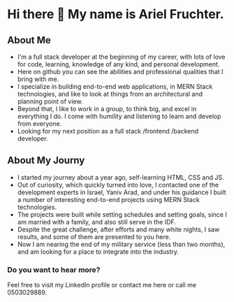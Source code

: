 # Hi there 👋 My name is Ariel Fruchter.
## About Me
- I'm a full stack developer at the beginning of my career, with lots of love for code, learning, knowledge of any kind, and personal development.
- Here on github you can see the abilities and professional qualities that I bring with me.
- I specialize in building end-to-end web applications, in MERN Stack technologies, and like to look at things from an architectural and planning point of view. 
- Beyond that, I like to work in a group, to think big, and excel in everything I do. I come with humility and listening to learn and develop from everyone.
- Looking for my next position as a full stack /frontend /backend developer.
## About My Journy 
- I started my journey about a year ago, self-learning HTML, CSS and JS. 
- Out of curiosity, which quickly turned into love, I contacted one of the development experts in Israel, Yaniv Arad, and under his guidance I built a number of interesting end-to-end projects using MERN Stack technologies.
- The projects were built while setting schedules and setting goals, since I am married with a family, and also still serve in the IDF.
- Despite the great challenge, after efforts and many white nights, I saw results, and some of them are presented to you here.
- Now I am nearing the end of my military service (less than two months), and am looking for a place to integrate into the industry.
### Do you want to hear more?
Feel free to visit my LinkedIn profile or contact me here or call me 0503029889.

<!--
**ArielFruDev/ArielFruDev** is a ✨ _special_ ✨ repository because its `README.md` (this file) appears on your GitHub profile.

Here are some ideas to get you started:

- 🔭 I’m currently working on ...
- 🌱 I’m currently learning ...
- 👯 I’m looking to collaborate on ...
- 🤔 I’m looking for help with ...
- 💬 Ask me about ...
- 📫 How to reach me: ...
- 😄 Pronouns: ...
- ⚡ Fun fact: ...
-->
